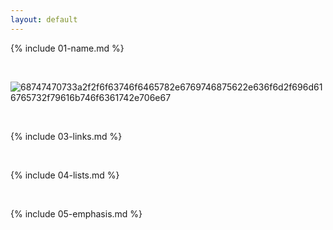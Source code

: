 ```yaml
---
layout: default
---
```


{% include 01-name.md %}

<br>

![68747470733a2f2f6f63746f6465782e6769746875622e636f6d2f696d616765732f79616b746f6361742e706e67](https://user-images.githubusercontent.com/99031957/159737768-67f01067-90da-4aa3-97f9-da4a8aa1b2f7.png)


<br>

{% include 03-links.md %}

<br>

{% include 04-lists.md %}

<br>

{% include 05-emphasis.md %}
